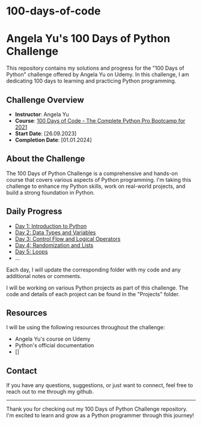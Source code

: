# 100-days-of-code

# Angela Yu's 100 Days of Python Challenge

This repository contains my solutions and progress for the "100 Days of Python" challenge offered by Angela Yu on Udemy. In this challenge, I am dedicating 100 days to learning and practicing Python programming.

## Challenge Overview

- **Instructor**: Angela Yu
- **Course**: [100 Days of Code - The Complete Python Pro Bootcamp for 2021](https://www.udemy.com/course/100-days-of-code/)
- **Start Date**: [26.09.2023]
- **Completion Date**: [01.01.2024]

## About the Challenge

The 100 Days of Python Challenge is a comprehensive and hands-on course that covers various aspects of Python programming. I'm taking this challenge to enhance my Python skills, work on real-world projects, and build a strong foundation in Python.

## Daily Progress

- [Day 1: Introduction to Python](Day01/)
- [Day 2: Data Types and Variables](Day02/)
- [Day 3: Control Flow and Logical Operators](Day03/)
- [Day 4: Randomization and Lists](Day04/)
- [Day 5: Loops](Day05/)
- ...

Each day, I will update the corresponding folder with my code and any additional notes or comments.

I will be working on various Python projects as part of this challenge. The code and details of each project can be found in the "Projects" folder.

## Resources

I will be using the following resources throughout the challenge:
- Angela Yu's course on Udemy
- Python's official documentation
- []

## Contact

If you have any questions, suggestions, or just want to connect, feel free to reach out to me through my github.

---

Thank you for checking out my 100 Days of Python Challenge repository. I'm excited to learn and grow as a Python programmer through this journey!
